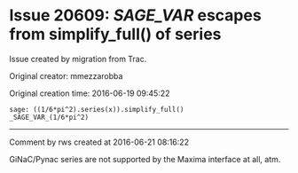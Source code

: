 # Issue 20609: _SAGE_VAR_ escapes from simplify_full() of series

Issue created by migration from Trac.

Original creator: mmezzarobba

Original creation time: 2016-06-19 09:45:22


```
sage: ((1/6*pi^2).series(x)).simplify_full()
_SAGE_VAR_(1/6*pi^2)
```



---

Comment by rws created at 2016-06-21 08:16:22

GiNaC/Pynac series are not supported by the Maxima interface at all, atm.

